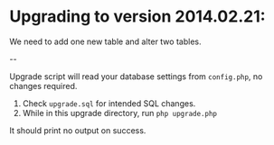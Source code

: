 Upgrading to version 2014.02.21:
================================

We need to add one new table and alter two tables.

--

Upgrade script will read your database settings from `config.php`, no changes required.

1. Check `upgrade.sql` for intended SQL changes.
2. While in this upgrade directory, run `php upgrade.php`

It should print no output on success.
